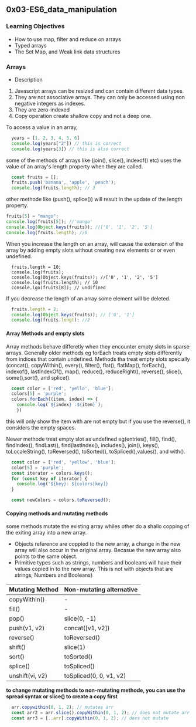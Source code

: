## 0x03-ES6_data_manipulation
### Learning Objectives
- How to use map, filter and reduce on arrays
- Typed arrays
- The Set Map, and Weak link data structures

### Arrays
  - Description
  1. Javascript arrays can be resized and can contain different data types.
  2. They are not associative arrays. They can only be accessed using non negative integers as indexes.
  3. They are zero-indexed
  4. Copy operation create shallow copy and not a deep one.

  To access a value in an array,
  ```Javascript
	years = [1, 2, 3, 4, 5, 6]
	console.log(years["2"]) // this is correct
	console.log(years[3]) // this is also correct
  ```
  some of the methods of arrays like (join(), slice(), indexof() etc) uses the value of an array's length property when they are called.
  ```Javascript
    const fruits = [];
    fruits.push('banana', 'apple', 'peach');
    console.log(fruits.length); // 3
  ```
  other methode like (push(), splice()) will result in the update of the length property.
  ```Javascript
  fruits[5] = "mango";
  console.log(fruits[5]); //'mango'
  console.log(Object.keys(fruits)); //['0', '1', '2', '5']
  console.log(fruits.length); //6
  ```
  When you increase the length on an array, will cause the extension of the array by adding empty slots without creating new elements or or even undefined.
  ```Javascrip
    fruits.length = 10;
    console.log(fruits);
    console.log(Object.keys(fruits)); //['0', '1', '2', '5']
    console.log(fruits.length); // 10
    console.lgo(fruits[8]); // undifined
  ```
  If you decrease the length of an array some element will be deleted.
  ```Javascript
    fruits.length = 2;
    console.log(Object.keys(fruits)); // ['0', '1']
    console.log(fruits.lengt); //2
  ```

#### Array Methods and empty slots
  Array methods behave differetly when they encounter empty slots in sparse arrays.
  Generally older methods eg forEach treats empty slots differently from indices that contain undefined.
  Methods tha treat empty slots specially (concat(), copyWithin(), every(), filter(), flat(), flatMap(), forEach(), indexof(), lastIndexOf(), map(), reduce(), reduceRight(), reverse(), slice(), some(),sort(), and splice().
```Javascript
  const color = ['red', 'yello', 'blue'];
  colors[5] = 'purple';
  colors.forEach((item, index) => {
    console.log(`${index} :${item}`);
    })
```
this will only show the item with are not empty
but if you use the reverse(), it considers the empty spaces.

Newer methode treat empty slot as undefined eg(entries(), fill(), find(), findIndex(), findLast(), find(lastIndex(), includes(), join(), keys(), toLocaleString(), toReversed(), toSorted(), toSpliced(),values(), and with().

```javascript
  const color = ['red', 'yellow', 'blue'];
  color[5] = 'purple';
  const iterator = colors.keys();
  for (const key of iterator) {
    console.log('${key}: ${colors[key]}
  }

  const newColors = colors.toReversed();
```

#### Copying methods and mutating methods
some methods mutate the existing array whiles other do a shallo copping of the exiting array into a new array.
- Objects reference are coppied to the new array, a change in the new array will also occur in the original array. Becasue the new array also points to the same object.
- Primitive types such as strings, numbers and booleans will have their values copied in to the new array. This is not with objects that are strings, Numbers and Booleans)

|Mutating Method| Non-mutating alternative|
|---------------|-------------------------|
|copyWithin()	| -
|fill()		| -
|pop()		| slice(0, -1)
|push(v1, v2)	| concat([v1, v2])
|reverse()	| toReversed()
|shift()	| slice(1)
|sort()		| toSorted()
|splice()	| toSpliced()
|unshift(vi, v2)| toSpliced(0, 0, v1, v2)

__to change mutating methods to non-mutating methode, you can use the spread syntax or slice() to create a copy first__
```Javascript
  arr.copywithin(0, 1, 2); // mutates arr
  const arr2 = arr.slice().copyWithin(0, 1, 2); // does not mutate arr
  const arr3 = [..arr].copyWithin(0, 1, 2); // does not mutate
```

